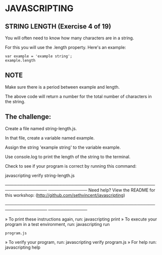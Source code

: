 # JAVASCRIPTING

## STRING LENGTH (Exercise 4 of 19)

 You will often need to know how many characters are in a string.

 For this you will use the .length property. Here's an example:

    var example = 'example string';
    example.length

## NOTE

 Make sure there is a period between example and length.

 The above code will return a number for the total number of characters in
 the string.

## The challenge:

 Create a file named string-length.js.

 In that file, create a variable named example.

 Assign the string 'example string' to the variable example.

 Use console.log to print the length of the string to the terminal.

 Check to see if your program is correct by running this command:

 javascripting verify string-length.js

────────────────────────────────────────────────────────────────
─────────────
 Need help? View the README for this workshop:
 (http://github.com/sethvincent/javascripting)

────────────────────────────────────────────────────────────────
─────────────

  » To print these instructions again, run: javascripting print
  » To execute your program in a test environment, run: javascripting run

    program.js
  » To verify your program, run: javascripting verify program.js
  » For help run: javascripting help
